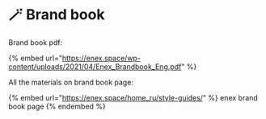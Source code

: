 # 🪄 Brand book

Brand book pdf:

{% embed url="https://enex.space/wp-content/uploads/2021/04/Enex_Brandbook_Eng.pdf" %}

All the materials on brand book page:

{% embed url="https://enex.space/home_ru/style-guides/" %}
enex brand book page
{% endembed %}

